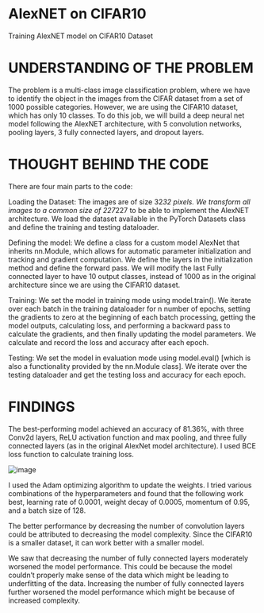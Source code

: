 # AlexNET on CIFAR10
Training AlexNET model on CIFAR10 Dataset


# UNDERSTANDING OF THE PROBLEM

The problem is a multi-class image classification problem, where we have to identify the object in the images from the CIFAR dataset from a set of 1000 possible categories. However, we are using the CIFAR10 dataset, which has only 10 classes.
To do this job, we will build a deep neural net model following the AlexNET architecture, with 5 convolution networks, pooling layers, 3 fully connected layers, and dropout layers.



# THOUGHT BEHIND THE CODE

There are four main parts to the code:

Loading the Dataset: The images are of size 32*32 pixels. We transform all images to a common size of 227*227 to be able to implement the AlexNET architecture. We load the dataset available in the PyTorch Datasets class and define the training and testing dataloader.

Defining the model: We define a class for a custom model AlexNet that inherits nn.Module, which allows for automatic parameter initialization and tracking and gradient computation. We define the layers in the initialization method and define the forward pass. We will modify the last Fully connected layer to have 10 output classes, instead of 1000 as in the original architecture since we are using the CIFAR10 dataset.

Training: We set the model in training mode using model.train(). We iterate over each batch in the training dataloader for n number of epochs, setting the gradients to zero at the
beginning of each batch processing, getting the model outputs, calculating loss, and performing a backward pass to calculate the gradients, and then finally updating the model parameters. We calculate and record the loss and accuracy after each epoch.

Testing: We set the model in evaluation mode using model.eval() [which is also a functionality provided by the nn.Module class]. We iterate over the testing dataloader and get the testing loss and accuracy for each epoch.


# FINDINGS

The best-performing model achieved an accuracy of 81.36%, with three Conv2d layers, ReLU activation function and max pooling, and three fully connected layers (as in the original AlexNet model architecture). I used BCE loss function to calculate training loss.

![image](https://github.com/AishwaryaHastak/AlexNET-on-CIFAR10-/assets/31357026/2c1d5b08-1c3e-4833-aec1-bca6e60b13b1)

I used the Adam optimizing algorithm to update the weights. I tried various combinations of the hyperparameters and found that the following work best, learning rate of 0.0001, weight decay of 0.0005, momentum of 0.95, and a batch size of 128.

The better performance by decreasing the number of convolution layers could be attributed to decreasing the model complexity. Since the CIFAR10 is a smaller dataset, it can work better with a smaller model. 

We saw that decreasing the number of fully connected layers moderately worsened the model performance. This could be because the model couldn’t properly make sense of the data which might be leading to underfitting of the data. Increasing the number of fully connected layers further worsened the model performance which might be because of increased complexity.


  
